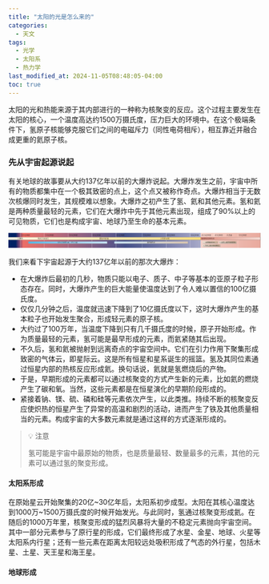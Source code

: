 ```yaml
---
title: "太阳的光是怎么来的"
categories:
  - 天文
tags:
  - 光学
  - 太阳系
  - 热力学
last_modified_at: 2024-11-05T08:48:05-04:00
toc: true
---
```


太阳的光和热能来源于其内部进行的一种称为核聚变的反应。这个过程主要发生在太阳的核心，一个温度高达约1500万摄氏度，压力巨大的环境中。在这个极端条件下，氢原子核能够克服它们之间的电磁斥力（同性电荷相斥），相互靠近并融合成更重的氦原子核。

### 先从宇宙起源说起

有关地球的故事要从大约137亿年以前的大爆炸说起。大爆炸发生之前，宇宙中所有的物质都集中在一个极其致密的点上，这个点又被称作奇点。大爆炸相当于无数次核爆同时发生，其规模难以想象。大爆炸之初产生了氢、氦和其他元素。氢和氦是两种质量最轻的元素，它们在大爆炸中先于其他元素出现，组成了90%以上的可见物质，它们也是构成宇宙、地球乃至生命的基本元素。

![宇宙大爆炸](/assets/images/solar_system/宇宙大爆炸.png)

我们来看下宇宙起源于大约137亿年以前的那次大爆炸：
* 在大爆炸后最初的几秒，物质只能以电子、质子、中子等基本的亚原子粒子形态存在。同时，大爆炸产生的巨大能量使温度达到了令人难以置信的100亿摄氏度。
* 仅仅几分钟之后，温度就迅速下降到了10亿摄氏度以下，这时大爆炸产生的基本粒子也开始发生聚合，形成轻元素的原子核。
* 大约过了100万年，当温度下降到只有几千摄氏度的时候，原子开始形成。作为质量最轻的元素，氢可能是最早形成的元素，而氦紧随其后出现。
* 不久后，氢和氦被抛射到远离奇点的宇宙空间中。它们在引力作用下聚集形成致密的气体云，即星际云。这是所有恒星和星系诞生的摇篮。氢及其同位素通过恒星内部的热核反应形成氦。换句话说，氦就是氢燃烧后的产物。
* 于是，早期形成的元素都可以通过核聚变的方式产生新的元素，比如氦的燃烧产生了碳和氧。当然，这些元素都是在恒星演化的早期阶段形成的。
* 紧接着钠、镁、硫、磷和硅等元素依次产生，以此类推。持续不断的核聚变反应使炽热的恒星产生了异常的高温和剧烈的活动，进而产生了铁及其他质量相当的元素。构成宇宙的大多数元素就是通过这样的方式逐渐形成的。

> 💡 注意
>
> 氢可能是宇宙中最原始的物质，也是质量最轻、数量最多的元素，其他的元素可以通过氢的聚变形成。

#### 太阳系形成

在原始星云开始聚集的20亿~30亿年后，太阳系初步成型。太阳在其核心温度达到1000万~1500万摄氏度的时候开始发光。与此同时，氢通过核聚变形成氦。在随后的1000万年里，核聚变形成的猛烈风暴将大量的不稳定元素抛向宇宙空间。其中一部分元素参与了原行星的形成，它们最终形成了水星、金星、地球、火星等太阳系内行星；还有一些元素在距离太阳较远处吸积形成了气态的外行星，包括木星、土星、天王星和海王星。

#### 地球形成